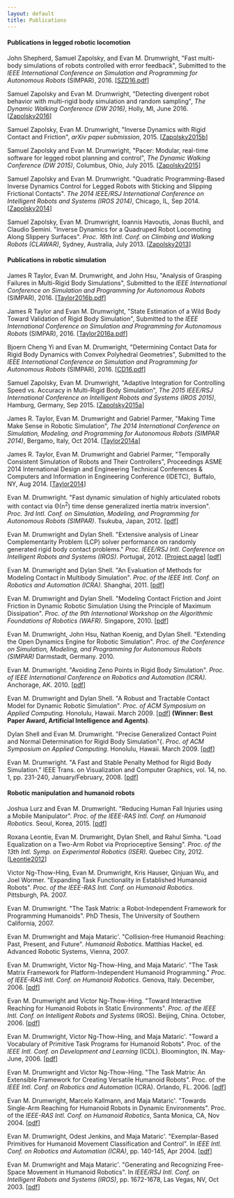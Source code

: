 ```yaml
---
layout: default
title: Publications
---
```

#### Publications in legged robotic locomotion
John Shepherd, Samuel Zapolsky, and Evan M. Drumwright, "Fast multi-body simulations of robots controlled with error feedback", Submitted to the <i>IEEE International Conference on Simulation and Programming for Autonomous Robots</i> (SIMPAR), 2016. [<a href="/assets/pdfs/SZD16.pdf">SZD16.pdf</a>]

Samuel Zapolsky and  Evan M. Drumwright, "Detecting divergent robot behavior with multi-rigid body simulation and random sampling", <i>The Dynamic Walking Conference (DW 2016)</i>, Holly, MI, June 2016. [<a href="http://robotics.gwu.edu/positronics/wp-content/uploads/2016/06/Zapolsky_2016_DW.pdf">Zapolsky2016</a>]

Samuel Zapolsky, Evan M. Drumwright, "Inverse Dynamics with Rigid Contact and Friction", <i>arXiv paper submission</i>, 2015. [<a href="/assets/pdfs/inverse-dynamics.pdf">Zapolsky2015b</a>]

Samuel Zapolsky and  Evan M. Drumwright, "Pacer: Modular, real-time software for legged robot planning and control", <i>The Dynamic Walking Conference (DW 2015)</i>, Columbus, Ohio, July 2015. [<a href="http://robotics.gwu.edu/positronics/wp-content/uploads/2014/08/Zapolsky_2015_DW.pdf">Zapolsky2015</a>]

Samuel Zapolsky and Evan M. Drumwright. "Quadratic Programming-Based Inverse Dynamics Control for Legged Robots with Sticking and Slipping Frictional Contacts". <i>The 2014 IEEE/RSJ International Conference on Intelligent Robots and Systems (IROS 2014)</i>, Chicago, IL, Sep 2014. [<a href="http://robotics.gwu.edu/positronics/wp-content/uploads/2014/09/zapolsky2014.pdf">Zapolsky2014</a>]

Samuel Zapolsky, Evan M. Drumwright, Ioannis Havoutis, Jonas Buchli, and Claudio Semini. "Inverse Dynamics for a Quadruped Robot Locomoting Along Slippery Surfaces". <i>Proc. 16th Intl. Conf. on Climbing and Walking Robots (CLAWAR)</i>, Sydney, Australia, July 2013. [<a href="http://robotics.gwu.edu/positronics/wp-content/uploads/2013/08/Zapolsky2013.pdf">Zapolsky2013</a>]


#### Publications in robotic simulation 
James R Taylor, Evan M. Drumwright, and John Hsu, "Analysis of Grasping Failures in Multi-Rigid Body Simulations", Submitted to the <i>IEEE International Conference on Simulation and Programming for Autonomous Robots</i> (SIMPAR), 2016. [<a href="/assets/pdfs/simpar-2016-grasping.pdf">Taylor2016b.pdf</a>]

James R Taylor and Evan M. Drumwright, "State Estimation of a Wild Body Toward Validation of Rigid Body Simulation", Submitted to the <i>IEEE International Conference on Simulation and Programming for Autonomous Robots</i> (SIMPAR), 2016. [<a href="/assets/pdfs/simpar-2016-grasping.pdf">Taylor2016a.pdf</a>]

Bjoern Cheng Yi and Evan M. Drumwright, "Determining Contact Data for Rigid Body Dynamics with Convex Polyhedral Geometries", Submitted to the <i>IEEE International Conference on Simulation and Programming for Autonomous Robots</i> (SIMPAR), 2016. [<a href="/assets/pdfs/CD16.pdf">CD16.pdf</a>]

Samuel Zapolsky, Evan M. Drumwright, "Adaptive Integration for Controlling Speed vs. Accuracy in Multi-Rigid Body Simulation", <i>The 2015 IEEE/RSJ International Conference on Intelligent Robots and Systems (IROS 2015)</i>, Hamburg, Germany, Sep 2015. [<a href="http://robotics.gwu.edu/positronics/wp-content/uploads/2014/08/IROS2015-Zapolsky.pdf">Zapolsky2015a</a>]

James R. Taylor, Evan M. Drumwright and Gabriel Parmer, "Making Time Make Sense in Robotic Simulation", <i>The 2014 International Conference on Simulation, Modeling, and Programming for Autonomous Robots (SIMPAR 2014)</i>, Bergamo, Italy, Oct 2014. [<a title="pdf" href="http://robotics.gwu.edu/positronics/wp-content/uploads/2014/11/taylor2014_2.pdf">Taylor2014a</a>]

James R. Taylor, Evan M. Drumwright and Gabriel Parmer, "Temporally Consistent Simulation of Robots and Their Controllers", Proceedings ASME 2014 International Design and Engineering Technical Conferences &amp; Computers and Information in Engineering Conference (IDETC),  Buffalo, NY, Aug 2014. [<a title="pdf" href="http://robotics.gwu.edu/positronics/wp-content/uploads/2014/09/taylor2014_1.pdf" target="_blank">Taylor2014</a>]

Evan M. Drumwright. "Fast dynamic simulation of highly articulated robots with contact via Θ(n<sup>2</sup>) time dense generalized inertia matrix inversion". <i>Proc. 3rd Intl. Conf. on Simulation, Modeling, and Programming for Autonomous Robots (SIMPAR)</i>. Tsukuba, Japan, 2012. [<a href="/assets/pdfs/simpar.pdf">pdf</a>]

Evan M. Drumwright and Dylan Shell. "Extensive analysis of Linear Complementarity Problem (LCP) solver performance on randomly generated rigid body contact problems." <i>Proc. IEEE/RSJ Intl. Conference on Intelligent Robots and Systems (IROS)</i>. Portugal, 2012. [<a href="http://robotics.gwu.edu/positronics/wp-content/uploads/2013/12/LCP-eval/">Project page</a>] [<a href="http://robotics.gwu.edu/positronics/wp-content/uploads/2013/08/iros12.pdf">pdf</a>]

Evan M. Drumwright and Dylan Shell. "An Evaluation of Methods for Modeling Contact in Multibody Simulation". <i>Proc. of the IEEE Intl. Conf. on Robotics and Automation (ICRA).</i> Shanghai, 2011. [<a href="http://robotics.gwu.edu/positronics/wp-content/uploads/2013/08/icra11.pdf">pdf</a>]

Evan M. Drumwright and Dylan Shell. "Modeling Contact Friction and Joint Friction in Dynamic Robotic Simulation Using the Principle of Maximum Dissipation". <i>Proc. of the 9th International Workshop on the Algorithmic Foundations of Robotics (WAFR).</i> Singapore, 2010. [<a href="http://robotics.gwu.edu/positronics/wp-content/uploads/2013/08/WAFR10.pdf">pdf</a>]

Evan M. Drumwright, John Hsu, Nathan Koenig, and Dylan Shell. "Extending the Open Dynamics Engine for Robotic Simulation". <i>Proc. of the Conference on Simulation, Modeling, and Programming for Autonomous Robots (SIMPAR)</i> Darmstadt, Germany. 2010.

Evan M. Drumwright. "Avoiding Zeno Points in Rigid Body Simulation". <i>Proc. of IEEE International Conference on Robotics and Automation (ICRA).</i> Anchorage, AK. 2010. [<a href="http://robotics.gwu.edu/positronics/wp-content/uploads/2013/08/icra10.pdf">pdf</a>]

Evan M. Drumwright and Dylan Shell. "A Robust and Tractable Contact Model for Dynamic Robotic Simulation". <i>Proc. of ACM Symposium on Applied Computing.</i> Honolulu, Hawaii. March 2009. [<a href="http://www.cs.memphis.edu/publications/uploads/56.pdf">pdf</a>] <b>(Winner: Best Paper Award, Artificial Intelligence and Agents)</b>.

Dylan Shell and Evan M. Drumwright. "Precise Generalized Contact Point and Normal Determination for Rigid Body Simulation"{. <i>Proc. of ACM Symposium on Applied Computing</i>. Honolulu, Hawaii. March 2009. [<a href="http://www.cs.memphis.edu/publications/uploads/57.pdf">pdf</a>]

Evan M. Drumwright. "A Fast and Stable Penalty Method for Rigid Body Simulation." IEEE Trans. on Visualization and Computer Graphics, vol. 14, no. 1, pp. 231-240, January/February, 2008. [<a href="http://robotics.gwu.edu/positronics/wp-content/uploads/2013/08/tvcg.pdf">pdf</a>]

#### Robotic manipulation and humanoid robots

Joshua Lurz and Evan M. Drumwright. "Reducing Human Fall Injuries using a Mobile Manipulator". <i>Proc. of the IEEE-RAS Intl. Conf. on Humanoid Robotics</i>. Seoul, Korea, 2015. [<a href="/assets/pdfs/humanoids-2015.pdf">pdf</a>]

Roxana Leontie, Evan M. Drumwright, Dylan Shell, and Rahul Simha. "Load Equalization on a Two-Arm Robot via Proprioceptive Sensing". <i>Proc. of the 13th Intl. Symp. on Experimental Robotics (ISER).</i> Quebec City, 2012. [<a href="http://robotics.gwu.edu/positronics/wp-content/uploads/2013/08/iser12.pdf">Leontie2012</a>]

Victor Ng-Thow-Hing, Evan M. Drumwright, Kris Hauser,
Qinjuan Wu, and Joel Wormer. "Expanding Task Functionality
in Established Humanoid Robots". <i>Proc. of the IEEE-RAS Intl. Conf. on Humanoid Robotics</i>. Pittsburgh, PA. 2007.

Evan M. Drumwright. "The Task Matrix: a Robot-Independent Framework for Programming Humanoids". PhD Thesis, The University of Southern California, 2007.

Evan M. Drumwright and Maja Mataric'. "Collision-free Humanoid Reaching: Past, Present, and Future". <i>Humanoid Robotics</i>. Matthias Hackel, ed. Advanced Robotic Systems, Vienna, 2007.

Evan M. Drumwright, Victor Ng-Thow-Hing, and Maja Mataric'. "The Task Matrix Framework for Platform-Independent Humanoid Programming." <i>Proc. of IEEE-RAS Intl. Conf. on Humanoid Robotics</i>. Genova, Italy. December, 2006. [<a href=" http://cres.usc.edu/pubdb_html/files_upload/522.pdf">pdf</a>]

Evan M. Drumwright and Victor Ng-Thow-Hing. "Toward Interactive
Reaching for Humanoid Robots in Static Environments".
<i>Proc. of the IEEE Intl. Conf. on Intelligent Robots and Systems</i> (IROS). Beijing, China. October, 2006.
[<a href="http://cres.usc.edu/pubdb_html/files_upload/508.pdf">pdf</a>]

Evan M. Drumwright, Victor Ng-Thow-Hing, and Maja Mataric'.
"Toward a Vocabulary of Primitive Task Programs for Humanoid
Robots". Proc. of the <i>IEEE Intl. Conf. on Development and
Learning</i> (ICDL). Bloomington, IN. May-June, 2006.
[<a href="http://cres.usc.edu/pubdb_html/files_upload/501.pdf">pdf</a>]

Evan M. Drumwright and Victor Ng-Thow-Hing. "The Task Matrix:
An Extensible Framework for Creating Versatile Humanoid Robots".
Proc. of the <i>IEEE Intl. Conf. on Robotics and Automation</i>
(ICRA). Orlando, FL. 2006. [<a href="http://cres.usc.edu/pubdb_html/files_upload/493.pdf">pdf</a>]

Evan M. Drumwright, Marcelo Kallmann, and Maja Mataric'. "Towards
Single-Arm Reaching for Humanoid Robots in Dynamic Environments".
Proc. of the <i>IEEE-RAS Intl. Conf. on Humanoid Robotics</i>,
Santa Monica, CA, Nov 2004. [<a href="http://cres.usc.edu/pubdb_html/files_upload/411.pdf">pdf</a>]

Evan M. Drumwright, Odest Jenkins, and Maja Mataric'.
"Exemplar-Based Primitives for Humanoid Movement Classification
and Control". In <i>IEEE Intl. Conf. on Robotics and Automation (ICRA)</i>, pp. 140-145, Apr 2004. [<a href="http://cres.usc.edu/pubdb_html/files_upload/356.pdf">pdf</a>]

Evan M. Drumwright and Maja Mataric'. "Generating and Recognizing
Free-Space Movement in Humanoid Robotics". In <i>IEEE/RSJ Intl. Conf. on Intelligent Robots and Systems (IROS)</i>, pp. 1672-1678, Las Vegas,
NV, Oct 2003. [<a href="http://cres.usc.edu/pubdb_html/files_upload/339.pdf">pdf</a>]

<script>
  (function(i,s,o,g,r,a,m){i['GoogleAnalyticsObject']=r;i[r]=i[r]||function(){
     (i[r].q=i[r].q||[]).push(arguments)},i[r].l=1*new Date();a=s.createElement(o),
       m=s.getElementsByTagName(o)[0];a.async=1;a.src=g;m.parentNode.insertBefore(a,m)
         })(window,document,'script','//www.google-analytics.com/analytics.js','ga');

  ga('create', 'UA-73497600-1', 'auto');
    ga('send', 'pageview');

</script>
